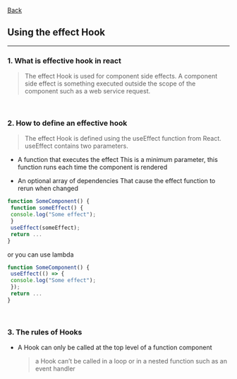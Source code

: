 [Back](README.md)

## Using the effect Hook

<hr>


### 1. What is effective hook in react

> The effect Hook is used for component side effects. A component side effect is something executed outside the scope of the component such as a web service request.

&nbsp;


### 2. How to define an effective hook

>The effect Hook is defined using the useEffect function from React. useEffect contains two parameters.


- A function that executes the effect
    This is a minimum parameter, this function runs each time the component is rendered

- An optional array of dependencies
    That cause the effect function to rerun when changed

```javascript
function SomeComponent() {
 function someEffect() {
 console.log("Some effect");
 }
 useEffect(someEffect);
 return ...
}
```

or you can use lambda
```javascript
function SomeComponent() {
 useEffect(() => {
 console.log("Some effect");
 });
 return ...
}
```

&nbsp;

### 3. The rules of Hooks

- A Hook can only be called at the top level of a function component

    > a Hook can’t be called in a loop or in a nested function such as an event handler


